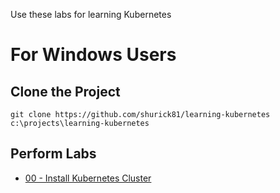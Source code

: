 Use these labs for learning Kubernetes

# For Windows Users

## Clone the Project

```
git clone https://github.com/shurick81/learning-kubernetes c:\projects\learning-kubernetes
```

## Perform Labs

- [00 - Install Kubernetes Cluster](./labs/00-install-the-cluster/README-Windows.md)


